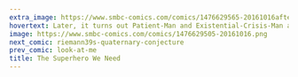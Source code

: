```yaml
---
extra_image: https://www.smbc-comics.com/comics/1476629565-20161016after.png
hovertext: Later, it turns out Patient-Man and Existential-Crisis-Man are the same person.
image: https://www.smbc-comics.com/comics/1476629505-20161016.png
next_comic: riemann39s-quaternary-conjecture
prev_comic: look-at-me
title: The Superhero We Need
---
```


